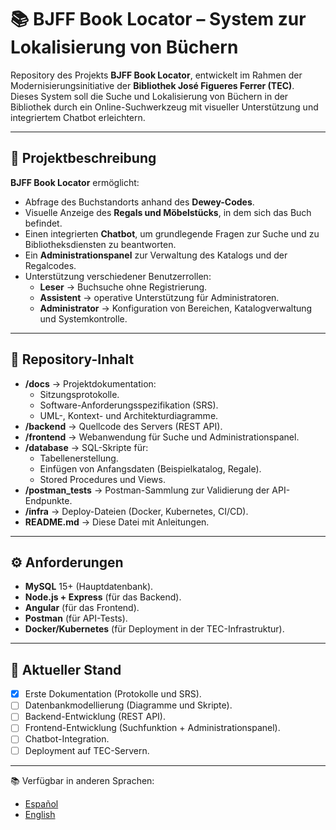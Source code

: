 # 📚 BJFF Book Locator – System zur Lokalisierung von Büchern

Repository des Projekts **BJFF Book Locator**, entwickelt im Rahmen der Modernisierungsinitiative der **Bibliothek José Figueres Ferrer (TEC)**.  
Dieses System soll die Suche und Lokalisierung von Büchern in der Bibliothek durch ein Online-Suchwerkzeug mit visueller Unterstützung und integriertem Chatbot erleichtern.

---

## 📌 Projektbeschreibung
**BJFF Book Locator** ermöglicht:
- Abfrage des Buchstandorts anhand des **Dewey-Codes**.  
- Visuelle Anzeige des **Regals und Möbelstücks**, in dem sich das Buch befindet.  
- Einen integrierten **Chatbot**, um grundlegende Fragen zur Suche und zu Bibliotheksdiensten zu beantworten.  
- Ein **Administrationspanel** zur Verwaltung des Katalogs und der Regalcodes.  
- Unterstützung verschiedener Benutzerrollen:
  - **Leser** → Buchsuche ohne Registrierung.  
  - **Assistent** → operative Unterstützung für Administratoren.  
  - **Administrator** → Konfiguration von Bereichen, Katalogverwaltung und Systemkontrolle.  

---

## 📂 Repository-Inhalt
- **/docs** → Projektdokumentation:
  - Sitzungsprotokolle.  
  - Software-Anforderungsspezifikation (SRS).  
  - UML-, Kontext- und Architekturdiagramme.  
- **/backend** → Quellcode des Servers (REST API).  
- **/frontend** → Webanwendung für Suche und Administrationspanel.  
- **/database** → SQL-Skripte für:
  - Tabellenerstellung.  
  - Einfügen von Anfangsdaten (Beispielkatalog, Regale).  
  - Stored Procedures und Views.  
- **/postman_tests** → Postman-Sammlung zur Validierung der API-Endpunkte.  
- **/infra** → Deploy-Dateien (Docker, Kubernetes, CI/CD).  
- **README.md** → Diese Datei mit Anleitungen.  

---

## ⚙️ Anforderungen
- **MySQL** 15+ (Hauptdatenbank).  
- **Node.js + Express** (für das Backend).  
- **Angular** (für das Frontend).  
- **Postman** (für API-Tests).  
- **Docker/Kubernetes** (für Deployment in der TEC-Infrastruktur).  

---

## 🚀 Aktueller Stand
- [x] Erste Dokumentation (Protokolle und SRS).  
- [ ] Datenbankmodellierung (Diagramme und Skripte).  
- [ ] Backend-Entwicklung (REST API).  
- [ ] Frontend-Entwicklung (Suchfunktion + Administrationspanel).  
- [ ] Chatbot-Integration.  
- [ ] Deployment auf TEC-Servern.  

---

📚 Verfügbar in anderen Sprachen:  
- [Español](./README.md)  
- [English](./README.en.md)  
